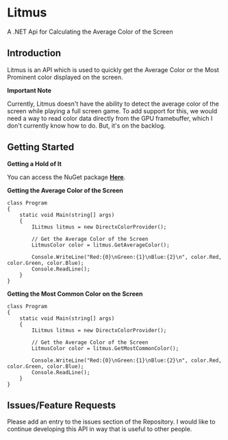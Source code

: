 Litmus
======

A .NET Api for Calculating the Average Color of the Screen

Introduction
------------

Litmus is an API which is used to quickly get the Average Color or the Most Prominent color displayed on the screen.

**Important Note**

Currently, Litmus doesn't have the ability to detect the average color of the screen while playing a full screen game. To add support for this, we would need a way to read color data directly from the GPU framebuffer, which I don't currently know how to do. But, it's on the backlog.


Getting Started
---------------

**Getting a Hold of It**

You can access the NuGet package [**Here**](https://www.nuget.org/packages/Litmus/).

**Getting the Average Color of the Screen**

    class Program
    {
        static void Main(string[] args)
        {
            ILitmus litmus = new DirectxColorProvider();
            
            // Get the Average Color of the Screen
            LitmusColor color = litmus.GetAverageColor();

            Console.WriteLine("Red:{0}\nGreen:{1}\nBlue:{2}\n", color.Red, color.Green, color.Blue);
            Console.ReadLine();
        }
    }

**Getting the Most Common Color on the Screen**

    class Program
    {
        static void Main(string[] args)
        {
            ILitmus litmus = new DirectxColorProvider();
            
            // Get the Average Color of the Screen
            LitmusColor color = litmus.GetMostCommonColor();

            Console.WriteLine("Red:{0}\nGreen:{1}\nBlue:{2}\n", color.Red, color.Green, color.Blue);
            Console.ReadLine();
        }
    }

Issues/Feature Requests
-----------------------

Please add an entry to the issues section of the Repository. I would like to continue developing this API in way that is useful to other people.
